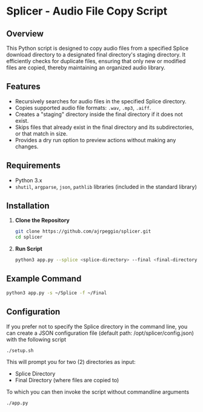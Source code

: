 # Splicer - Audio File Copy Script

## Overview

This Python script is designed to copy audio files from a specified Splice download directory to a designated final directory's staging directory. It efficiently checks for duplicate files, ensuring that only new or modified files are copied, thereby maintaining an organized audio library.

## Features

- Recursively searches for audio files in the specified Splice directory.
- Copies supported audio file formats: `.wav`, `.mp3`, `.aiff`.
- Creates a "staging" directory inside the final directory if it does not exist.
- Skips files that already exist in the final directory and its subdirectories, or that match in size.
- Provides a dry run option to preview actions without making any changes.

## Requirements

- Python 3.x
- `shutil`, `argparse`, `json`, `pathlib` libraries (included in the standard library)

## Installation

1. **Clone the Repository**
   ```bash
   git clone https://github.com/ajrpeggio/splicer.git
   cd splicer
   ```
1. **Run Script**
    ```bash
    python3 app.py --splice <splice-directory> --final <final-directory> [--config <config-path>] [--dryrun]
    ```

## Example Command

```bash
python3 app.py -s ~/Splice -f ~/Final
```

## Configuration

If you prefer not to specify the Splice directory in the command line, you can create a JSON configuration file (default path: /opt/splicer/config.json) with the following script

```bash
./setup.sh
```

This will prompt you for two (2) directories as input:

- Splice Directory
- Final Directory (where files are copied to)

To which you can then invoke the script without commandline arguments

```
./app.py
```
